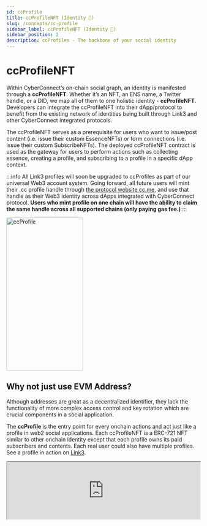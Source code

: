 ```yaml
---
id: ccProfile
title: ccProfileNFT (Identity 👤)
slug: /concepts/cc-profile
sidebar_label: ccProfileNFT (Identity 👤)
sidebar_position: 2
description: ccProfiles - The backbone of your social identity
---
```


# ccProfileNFT
Within CyberConnect’s on-chain social graph, an identity is manifested through a **ccProfileNFT**. Whether it’s an NFT, an ENS name, a Twitter handle, or a DID, we map all of them to one holistic identity - **ccProfileNFT**. Developers can integrate the ccProfileNFT into their dApp/protocol to benefit from the existing network of identities being built through Link3 and other CyberConnect integrated protocols.

The ccProfileNFT serves as a prerequisite for users who want to issue/post content (i.e. issue their custom EssenceNFTs) or form connections (i.e. issue their custom SubscribeNFTs). The deployed ccProfileNFT contract is used as the gateway for users to perform actions such as collecting essence, creating a profile, and subscribing to a profile in a specific dApp context. 


:::info 
All Link3 profiles will soon be upgraded to ccProfiles as part of our universal Web3 account system. Going forward, all future users will mint their .cc profile handle through [the protocol website cc.me](https://cc.me), and use that handle as their Web3 identity across dApps integrated with CyberConnect protocol. **Users who mint profile on one chain will have the ability to claim the same handle across all supported chains (only paying gas fee.)**
:::


<img src="https://media.giphy.com/media/ONopM3fhonIkFxVKWw/giphy.gif" alt="ccProfile" width="200" height="400" class="center" />


## Why not just use EVM Address?

Although addresses are great as a decentralized identifier, they lack the functionality of more complex access control and key rotation which are crucial components in a social application. 

The **ccProfile** is the entry point for every onchain actions and act just like a profile in web2 social applications. Each ccProfileNFT is a ERC-721 NFT similar to other onchain identity except that each profile owns its paid subscribers and contents. Each real user could also have multiple profiles. See a profile in action on [Link3](https://link3.to/shiyu).

<!-- <iframe src='/img/v2/sampleLink3.html' width='100%'></iframe>  -->
<iframe src='https://link3.to/wilson' width='100%'></iframe> 

